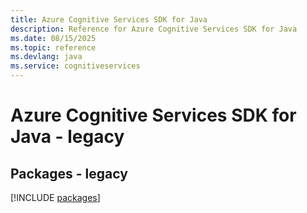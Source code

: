 ```yaml
---
title: Azure Cognitive Services SDK for Java
description: Reference for Azure Cognitive Services SDK for Java
ms.date: 08/15/2025
ms.topic: reference
ms.devlang: java
ms.service: cognitiveservices
---
```

# Azure Cognitive Services SDK for Java - legacy
## Packages - legacy
[!INCLUDE [packages](cognitive-services-index.md)]